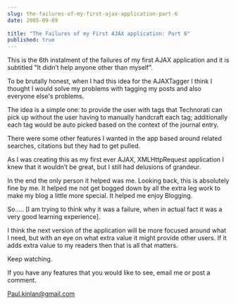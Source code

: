 ```yaml
---
slug: the-failures-of-my-first-ajax-application-part-6
date: 2005-09-09
 
title: "The Failures of my First AJAX application: Part 6"
published: true
---
```

This is the 6th instalment of the failures of my first AJAX application and it is subtitled "It didn’t help anyone other than myself".<p />To be brutally honest, when I had this idea for the AJAXTagger I think I thought I would solve my problems with tagging my posts and also everyone else's problems.  <p />The idea is a simple one: to provide the user with tags that Technorati can pick up without the user having to manually handcraft each tag; additionally each tag would be auto picked based on the context of the journal entry.<p />There were some other features I wanted in the app based around related searches, citations but they had to get pulled.<p />As I was creating this as my first ever AJAX, XMLHttpRequest application I knew that it wouldn’t be great, but I still had delusions of grandeur. <p />In the end the only person it helped was me.  Looking back, this is absolutely fine by me.  It helped me not get bogged down by all the extra leg work to make my blog a little more special.  It helped me enjoy Blogging.<p />So….. [I am trying to think why it was a failure, when in actual fact it was a very good learning experience].<p />I think the next version of the application will be more focused around what I need, but with an eye on what extra value it might provide other users.  If it adds extra value to my readers then that is all that matters.<p />Keep watching.<p />If you have any features that you would like to see, email me or post a comment.<p /><a href="mailto:Paul.kinlan@gmail.com">Paul.kinlan@gmail.com</a><p />

